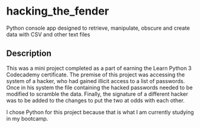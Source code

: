 # hacking_the_fender
Python console app designed to retrieve, manipulate, obscure and create data with CSV and other text files

## Description
This was a mini project completed as a part of earning the Learn Python 3 Codecademy certificate. The premise of this project was accessing the system of a hacker, who had gained illicit access to a list of passwords. Once in his system the file containing the hacked passwords needed to be modified to scramble the data. Finally, the signature of a different hacker was to be added to the changes to put the two at odds with each other.

I chose Python for this project because that is what I am currently studying in my bootcamp. 
